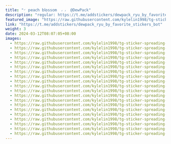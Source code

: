 ```yaml
---
title: "◜ 𝗉𝖾𝖺𝖼𝗁 𝖻𝗅𝗈ss𝗈m  ៸ ៸  @DewPack"
description: "regular: https://t.me/addstickers/dewpack_ryu_by_favorite_stickers_bot"
featured_image: "https://raw.githubusercontent.com/kylelin1998/tg-sticker-spreading-worldwide-images/main/img/24b46dd9-3461-411f-a4ce-3ac9e266d3cc.jpg"
link: "https://t.me/addstickers/dewpack_ryu_by_favorite_stickers_bot"
weight: 3
date: 2024-03-12T08:07:05+08:00
images:
  - https://raw.githubusercontent.com/kylelin1998/tg-sticker-spreading-worldwide-images/main/img/24b46dd9-3461-411f-a4ce-3ac9e266d3cc.jpg
  - https://raw.githubusercontent.com/kylelin1998/tg-sticker-spreading-worldwide-images/main/img/9045808b-9727-495e-a5b5-1b41c22ada6a.jpg
  - https://raw.githubusercontent.com/kylelin1998/tg-sticker-spreading-worldwide-images/main/img/008338f8-1928-4f36-9553-f61ae91d89c5.jpg
  - https://raw.githubusercontent.com/kylelin1998/tg-sticker-spreading-worldwide-images/main/img/350b8d62-b41b-4691-821b-02c2f319693b.jpg
  - https://raw.githubusercontent.com/kylelin1998/tg-sticker-spreading-worldwide-images/main/img/a891f6ed-2690-4a5f-9ff4-1a7f2b82db72.jpg
  - https://raw.githubusercontent.com/kylelin1998/tg-sticker-spreading-worldwide-images/main/img/8062dc26-da1f-4dea-8c9a-00dd20a6b6ff.jpg
  - https://raw.githubusercontent.com/kylelin1998/tg-sticker-spreading-worldwide-images/main/img/35896ae5-46a5-44ac-9777-2d4c65dd76d8.jpg
  - https://raw.githubusercontent.com/kylelin1998/tg-sticker-spreading-worldwide-images/main/img/11aa1d31-30e4-41f9-8e85-3b977249857e.jpg
  - https://raw.githubusercontent.com/kylelin1998/tg-sticker-spreading-worldwide-images/main/img/0bc085c1-2c8d-4e36-aa48-5fdd4f649bcc.jpg
  - https://raw.githubusercontent.com/kylelin1998/tg-sticker-spreading-worldwide-images/main/img/624abbf6-eed2-41ea-a35b-4bd6b6e64ce3.jpg
  - https://raw.githubusercontent.com/kylelin1998/tg-sticker-spreading-worldwide-images/main/img/3e49214f-6863-4d09-884d-1c5ae3ed87c9.jpg
  - https://raw.githubusercontent.com/kylelin1998/tg-sticker-spreading-worldwide-images/main/img/5f94e947-b145-4184-802b-562b0188f8d6.jpg
  - https://raw.githubusercontent.com/kylelin1998/tg-sticker-spreading-worldwide-images/main/img/7afb65e0-ef49-43ae-90cd-4c6cb5921758.jpg
  - https://raw.githubusercontent.com/kylelin1998/tg-sticker-spreading-worldwide-images/main/img/570e5c5d-b484-4e08-90f2-0a27d8b0bf86.jpg
  - https://raw.githubusercontent.com/kylelin1998/tg-sticker-spreading-worldwide-images/main/img/62a0b0e1-e56c-4a26-beb5-fc8022b473e9.jpg
  - https://raw.githubusercontent.com/kylelin1998/tg-sticker-spreading-worldwide-images/main/img/7c828255-abe3-4d1a-900e-d97d8da9e67c.jpg
  - https://raw.githubusercontent.com/kylelin1998/tg-sticker-spreading-worldwide-images/main/img/2bb16b1f-8937-49b7-95dd-e9e5c8fd453c.jpg
  - https://raw.githubusercontent.com/kylelin1998/tg-sticker-spreading-worldwide-images/main/img/fdd8176e-ae7e-40bc-bc25-6cc11f8ba4e3.jpg
  - https://raw.githubusercontent.com/kylelin1998/tg-sticker-spreading-worldwide-images/main/img/c6c53c64-7165-4fc2-9414-0837e858e5ae.jpg
  - https://raw.githubusercontent.com/kylelin1998/tg-sticker-spreading-worldwide-images/main/img/00506569-b6fd-4a6e-8858-babdaf80920e.jpg
---
```

